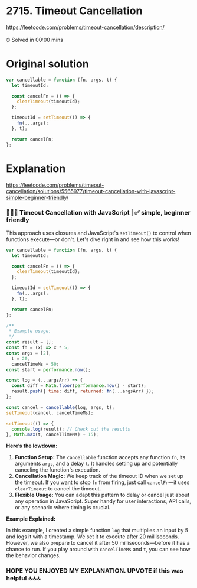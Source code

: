 # 2715. Timeout Cancellation

https://leetcode.com/problems/timeout-cancellation/description/
</br></br>
⏰ Solved in 00:00 mins

# Original solution

```js
var cancellable = function (fn, args, t) {
  let timeoutId;

  const cancelFn = () => {
    clearTimeout(timeoutId);
  };

  timeoutId = setTimeout(() => {
    fn(...args);
  }, t);

  return cancelFn;
};
```

# Explanation

https://leetcode.com/problems/timeout-cancellation/solutions/5565977/timeout-cancellation-with-javascript-simple-beginner-friendly/

### 🤙😚🤘 Timeout Cancellation with JavaScript | ✅ simple, beginner friendly

This approach uses closures and JavaScript's `setTimeout()` to control when functions execute—or don't. Let's dive right in and see how this works!

```javascript
var cancellable = function (fn, args, t) {
  let timeoutId;

  const cancelFn = () => {
    clearTimeout(timeoutId);
  };

  timeoutId = setTimeout(() => {
    fn(...args);
  }, t);

  return cancelFn;
};

/**
 * Example usage:
 */
const result = [];
const fn = (x) => x * 5;
const args = [2],
  t = 20,
  cancelTimeMs = 50;
const start = performance.now();

const log = (...argsArr) => {
  const diff = Math.floor(performance.now() - start);
  result.push({ time: diff, returned: fn(...argsArr) });
};

const cancel = cancellable(log, args, t);
setTimeout(cancel, cancelTimeMs);

setTimeout(() => {
  console.log(result); // Check out the results
}, Math.max(t, cancelTimeMs) + 15);
```

**Here’s the lowdown:**

1. **Function Setup:** The `cancellable` function accepts any function `fn`, its arguments `args`, and a delay `t`. It handles setting up and potentially canceling the function's execution.
2. **Cancellation Magic:** We keep track of the timeout ID when we set up the timeout. If you want to stop `fn` from firing, just call `cancelFn`—it uses `clearTimeout` to cancel the timeout.
3. **Flexible Usage:** You can adapt this pattern to delay or cancel just about any operation in JavaScript. Super handy for user interactions, API calls, or any scenario where timing is crucial.

**Example Explained:**

In this example, I created a simple function `log` that multiplies an input by 5 and logs it with a timestamp. We set it to execute after 20 milliseconds. However, we also prepare to cancel it after 50 milliseconds—before it has a chance to run. If you play around with `cancelTimeMs` and `t`, you can see how the behavior changes.

### HOPE YOU ENJOYED MY EXPLANATION. UPVOTE if this was helpful 🔝🔝🔝
